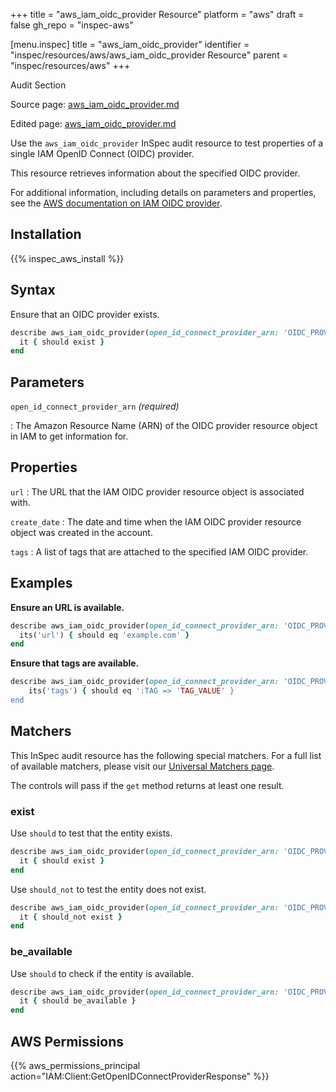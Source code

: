+++
title = "aws_iam_oidc_provider Resource"
platform = "aws"
draft = false
gh_repo = "inspec-aws"

[menu.inspec]
title = "aws_iam_oidc_provider"
identifier = "inspec/resources/aws/aws_iam_oidc_provider Resource"
parent = "inspec/resources/aws"
+++

<div class="admonition-note">
<p class="admonition-note-title">Audit Section</p>
<div class="admonition-note-text">
<p>Source page: <a href="https://github.com/inspec/inspec-aws/blob/main/docs/resources/aws_iam_oidc_provider.md">aws_iam_oidc_provider.md</a></p>
<p>Edited page: <a href="https://github.com/ianmadd/inspec-aws/blob/im/hugo/docs-chef-io/content/inspec/resources/aws_iam_oidc_provider.md">aws_iam_oidc_provider.md</a></p>
</div>
</div>



Use the `aws_iam_oidc_provider` InSpec audit resource to test properties of a single IAM OpenID Connect (OIDC) provider.

This resource retrieves information about the specified OIDC provider.

For additional information, including details on parameters and properties, see the [AWS documentation on IAM OIDC provider](https://docs.aws.amazon.com/AWSCloudFormation/latest/UserGuide/aws-resource-iam-oidcprovider.html).

## Installation

{{% inspec_aws_install %}}

## Syntax

Ensure that an OIDC provider exists.

```ruby
describe aws_iam_oidc_provider(open_id_connect_provider_arn: 'OIDC_PROVIDER_ARN') do
  it { should exist }
end
```

## Parameters

`open_id_connect_provider_arn` _(required)_

: The Amazon Resource Name (ARN) of the OIDC provider resource object in IAM to get information for.

## Properties

`url`
: The URL that the IAM OIDC provider resource object is associated with.

`create_date`
: The date and time when the IAM OIDC provider resource object was created in the account.

`tags`
: A list of tags that are attached to the specified IAM OIDC provider.

## Examples

**Ensure an URL is available.**

```ruby
describe aws_iam_oidc_provider(open_id_connect_provider_arn: 'OIDC_PROVIDER_ARN') do
  its('url') { should eq 'example.com' }
end
```

**Ensure that tags are available.**

```ruby
describe aws_iam_oidc_provider(open_id_connect_provider_arn: 'OIDC_PROVIDER_ARN') do
    its('tags') { should eq ':TAG => 'TAG_VALUE' }
end
```

## Matchers

This InSpec audit resource has the following special matchers. For a full list of available matchers, please visit our [Universal Matchers page](https://www.inspec.io/docs/reference/matchers/).

The controls will pass if the `get` method returns at least one result.

### exist

Use `should` to test that the entity exists.

```ruby
describe aws_iam_oidc_provider(open_id_connect_provider_arn: 'OIDC_PROVIDER_ARN') do
  it { should exist }
end
```

Use `should_not` to test the entity does not exist.

```ruby
describe aws_iam_oidc_provider(open_id_connect_provider_arn: 'OIDC_PROVIDER_ARN') do
  it { should_not exist }
end
```

### be_available

Use `should` to check if the entity is available.

```ruby
describe aws_iam_oidc_provider(open_id_connect_provider_arn: 'OIDC_PROVIDER_ARN') do
  it { should be_available }
end
```

## AWS Permissions

{{% aws_permissions_principal action="IAM:Client:GetOpenIDConnectProviderResponse" %}}
